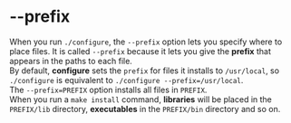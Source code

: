 # --prefix
When you run `./configure`, the `--prefix` option lets you specify where to place files. It is called `--prefix` because it lets you give the **prefix** that appears in the paths to each file.<br>
By default, **configure** sets the `prefix` for files it installs to `/usr/local`, so `./configure` is equivalent to `./configure --prefix=/usr/local`.<br>
The `--prefix=PREFIX` option installs all files in `PREFIX`.<br>
When you run a `make install` command, **libraries** will be placed in the `PREFIX/lib` directory, **executables** in the `PREFIX/bin` directory and so on.
